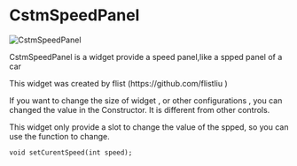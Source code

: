 # CstmSpeedPanel

![CstmSpeedPanel](../IMAGE/CstmSpeedPanel.png)

 <p> CstmSpeedPanel is a widget provide a speed panel,like a spped panel of a car

 <p> This widget was created by flist (https://github.com/flistliu )
 
 <p> If you want to change the size of widget , or other configurations , you can changed the value in the Constructor. It is different from other controls.
	
 <p> This widget only provide a slot to change the value of the spped, so you can use the function to change.

    void setCurentSpeed(int speed);
